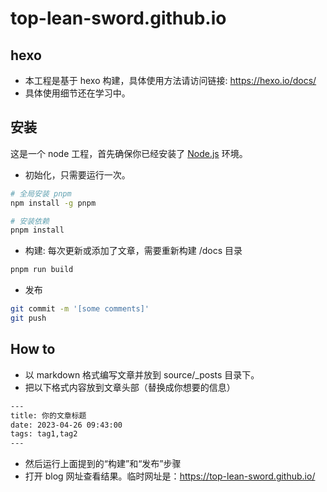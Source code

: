 # top-lean-sword.github.io

## hexo

- 本工程是基于 hexo 构建，具体使用方法请访问链接: <https://hexo.io/docs/>
- 具体使用细节还在学习中。

## 安装

这是一个 node 工程，首先确保你已经安装了 [Node.js](https://nodejs.org/) 环境。

- 初始化，只需要运行一次。

```bash
# 全局安装 pnpm
npm install -g pnpm

# 安装依赖
pnpm install
```

- 构建: 每次更新或添加了文章，需要重新构建 /docs 目录
  
```bash
pnpm run build
```

- 发布

```bash
git commit -m '[some comments]'
git push
```

## How to

- 以 markdown 格式编写文章并放到 source/_posts 目录下。
- 把以下格式内容放到文章头部（替换成你想要的信息）

```bash
---
title: 你的文章标题
date: 2023-04-26 09:43:00
tags: tag1,tag2
---
```

- 然后运行上面提到的“构建”和“发布”步骤
- 打开 blog 网址查看结果。临时网址是：<https://top-lean-sword.github.io/>

